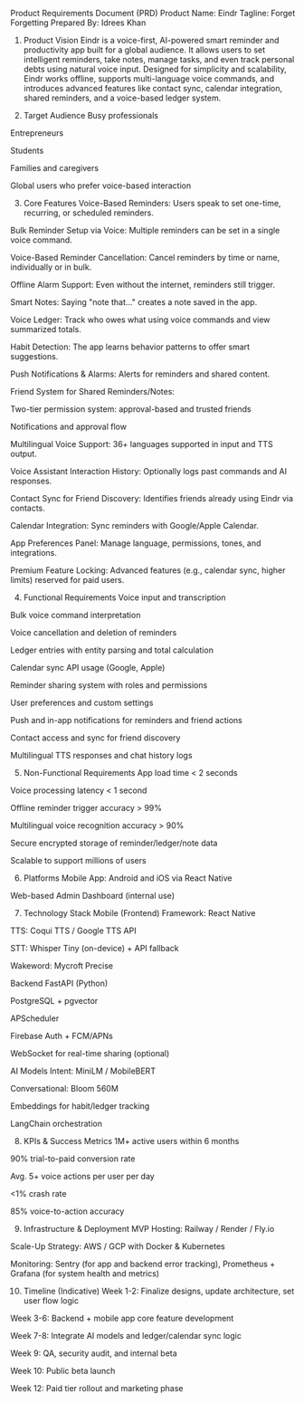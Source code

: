 Product Requirements Document (PRD)
Product Name: Eindr 
Tagline: Forget Forgetting 
Prepared By: Idrees Khan

1. Product Vision
Eindr is a voice-first, AI-powered smart reminder and productivity app built for a global audience. It allows users to set intelligent reminders, take notes, manage tasks, and even track personal debts using natural voice input. Designed for simplicity and scalability, Eindr works offline, supports multi-language voice commands, and introduces advanced features like contact sync, calendar integration, shared reminders, and a voice-based ledger system.

2. Target Audience
Busy professionals

Entrepreneurs

Students

Families and caregivers

Global users who prefer voice-based interaction


3. Core Features
Voice-Based Reminders: Users speak to set one-time, recurring, or scheduled reminders.

Bulk Reminder Setup via Voice: Multiple reminders can be set in a single voice command.

Voice-Based Reminder Cancellation: Cancel reminders by time or name, individually or in bulk.

Offline Alarm Support: Even without the internet, reminders still trigger.

Smart Notes: Saying "note that..." creates a note saved in the app.

Voice Ledger: Track who owes what using voice commands and view summarized totals.

Habit Detection: The app learns behavior patterns to offer smart suggestions.

Push Notifications & Alarms: Alerts for reminders and shared content.

Friend System for Shared Reminders/Notes:

Two-tier permission system: approval-based and trusted friends

Notifications and approval flow

Multilingual Voice Support: 36+ languages supported in input and TTS output.

Voice Assistant Interaction History: Optionally logs past commands and AI responses.

Contact Sync for Friend Discovery: Identifies friends already using Eindr via contacts.

Calendar Integration: Sync reminders with Google/Apple Calendar.

App Preferences Panel: Manage language, permissions, tones, and integrations.

Premium Feature Locking: Advanced features (e.g., calendar sync, higher limits) reserved for paid users.


4. Functional Requirements
Voice input and transcription

Bulk voice command interpretation

Voice cancellation and deletion of reminders

Ledger entries with entity parsing and total calculation

Calendar sync API usage (Google, Apple)

Reminder sharing system with roles and permissions

User preferences and custom settings

Push and in-app notifications for reminders and friend actions

Contact access and sync for friend discovery

Multilingual TTS responses and chat history logs


5. Non-Functional Requirements
App load time < 2 seconds

Voice processing latency < 1 second

Offline reminder trigger accuracy > 99%

Multilingual voice recognition accuracy > 90%

Secure encrypted storage of reminder/ledger/note data

Scalable to support millions of users


6. Platforms
Mobile App: Android and iOS via React Native

Web-based Admin Dashboard (internal use)


7. Technology Stack
Mobile (Frontend)
Framework: React Native

TTS: Coqui TTS / Google TTS API

STT: Whisper Tiny (on-device) + API fallback

Wakeword: Mycroft Precise

Backend
FastAPI (Python)

PostgreSQL + pgvector

APScheduler

Firebase Auth + FCM/APNs

WebSocket for real-time sharing (optional)

AI Models
Intent: MiniLM / MobileBERT

Conversational: Bloom 560M

Embeddings for habit/ledger tracking

LangChain orchestration


8. KPIs & Success Metrics
1M+ active users within 6 months

90% trial-to-paid conversion rate


Avg. 5+ voice actions per user per day

<1% crash rate

85% voice-to-action accuracy



9. Infrastructure & Deployment
MVP Hosting: Railway / Render / Fly.io

Scale-Up Strategy: AWS / GCP with Docker & Kubernetes

Monitoring: Sentry (for app and backend error tracking), Prometheus + Grafana (for system health and metrics)


10. Timeline (Indicative)
Week 1-2: Finalize designs, update architecture, set user flow logic

Week 3-6: Backend + mobile app core feature development

Week 7-8: Integrate AI models and ledger/calendar sync logic

Week 9: QA, security audit, and internal beta

Week 10: Public beta launch

Week 12: Paid tier rollout and marketing phase

